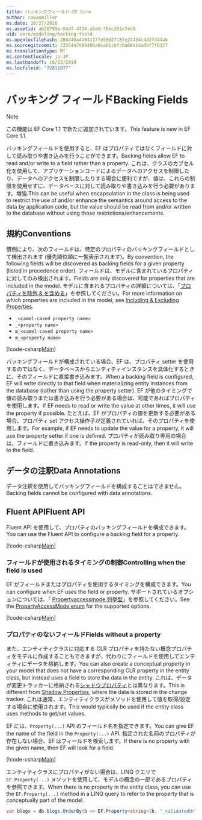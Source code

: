 ```yaml
---
title: バッキングフィールド-EF Core
author: rowanmiller
ms.date: 10/27/2016
ms.assetid: a628795e-64df-4f24-a5e8-76bc261e7ed8
uid: core/modeling/backing-field
ms.openlocfilehash: 288440a4494117fe59d27187e24424c4d2fd44ab
ms.sourcegitcommit: 2355447d89496a8ca6bcbfc0a68a14a0bf7f0327
ms.translationtype: MT
ms.contentlocale: ja-JP
ms.lasthandoff: 10/23/2019
ms.locfileid: "72811877"
---
```

# <a name="backing-fields"></a><span data-ttu-id="3a8d9-102">バッキング フィールド</span><span class="sxs-lookup"><span data-stu-id="3a8d9-102">Backing Fields</span></span>

> [!NOTE]  
> <span data-ttu-id="3a8d9-103">この機能は EF Core 1.1 で新たに追加されています。</span><span class="sxs-lookup"><span data-stu-id="3a8d9-103">This feature is new in EF Core 1.1.</span></span>

<span data-ttu-id="3a8d9-104">バッキングフィールドを使用すると、EF はプロパティではなくフィールドに対して読み取りや書き込みを行うことができます。</span><span class="sxs-lookup"><span data-stu-id="3a8d9-104">Backing fields allow EF to read and/or write to a field rather than a property.</span></span> <span data-ttu-id="3a8d9-105">これは、クラスのカプセル化を使用して、アプリケーションコードによるデータへのアクセスを制限したり、データへのアクセスを制限したりする場合に便利ですが、値は、これらの制限を使用せずに、データベースに対して読み取りや書き込みを行う必要があります。増強.</span><span class="sxs-lookup"><span data-stu-id="3a8d9-105">This can be useful when encapsulation in the class is being used to restrict the use of and/or enhance the semantics around access to the data by application code, but the value should be read from and/or written to the database without using those restrictions/enhancements.</span></span>

## <a name="conventions"></a><span data-ttu-id="3a8d9-106">規約</span><span class="sxs-lookup"><span data-stu-id="3a8d9-106">Conventions</span></span>

<span data-ttu-id="3a8d9-107">慣例により、次のフィールドは、特定のプロパティのバッキングフィールドとして検出されます (優先順位順に一覧表示されます)。</span><span class="sxs-lookup"><span data-stu-id="3a8d9-107">By convention, the following fields will be discovered as backing fields for a given property (listed in precedence order).</span></span> <span data-ttu-id="3a8d9-108">フィールドは、モデルに含まれているプロパティに対してのみ検出されます。</span><span class="sxs-lookup"><span data-stu-id="3a8d9-108">Fields are only discovered for properties that are included in the model.</span></span> <span data-ttu-id="3a8d9-109">モデルに含まれるプロパティの詳細については、「[プロパティを除外 & を含める](included-properties.md)」を参照してください。</span><span class="sxs-lookup"><span data-stu-id="3a8d9-109">For more information on which properties are included in the model, see [Including & Excluding Properties](included-properties.md).</span></span>

* `_<camel-cased property name>`
* `_<property name>`
* `m_<camel-cased property name>`
* `m_<property name>`

[!code-csharp[Main](../../../samples/core/Modeling/Conventions/BackingField.cs#Sample)]

<span data-ttu-id="3a8d9-110">バッキングフィールドが構成されている場合、EF は、プロパティ setter を使用するのではなく、データベースからエンティティインスタンスを具体化するときに、そのフィールドに直接書き込みます。</span><span class="sxs-lookup"><span data-stu-id="3a8d9-110">When a backing field is configured, EF will write directly to that field when materializing entity instances from the database (rather than using the property setter).</span></span> <span data-ttu-id="3a8d9-111">EF が他のタイミングで値の読み取りまたは書き込みを行う必要がある場合は、可能であればプロパティを使用します。</span><span class="sxs-lookup"><span data-stu-id="3a8d9-111">If EF needs to read or write the value at other times, it will use the property if possible.</span></span> <span data-ttu-id="3a8d9-112">たとえば、EF がプロパティの値を更新する必要がある場合、プロパティ set アクセス操作子が定義されていれば、そのプロパティを使用します。</span><span class="sxs-lookup"><span data-stu-id="3a8d9-112">For example, if EF needs to update the value for a property, it will use the property setter if one is defined.</span></span> <span data-ttu-id="3a8d9-113">プロパティが読み取り専用の場合は、フィールドに書き込みます。</span><span class="sxs-lookup"><span data-stu-id="3a8d9-113">If the property is read-only, then it will write to the field.</span></span>

## <a name="data-annotations"></a><span data-ttu-id="3a8d9-114">データの注釈</span><span class="sxs-lookup"><span data-stu-id="3a8d9-114">Data Annotations</span></span>

<span data-ttu-id="3a8d9-115">データ注釈を使用してバッキングフィールドを構成することはできません。</span><span class="sxs-lookup"><span data-stu-id="3a8d9-115">Backing fields cannot be configured with data annotations.</span></span>

## <a name="fluent-api"></a><span data-ttu-id="3a8d9-116">Fluent API</span><span class="sxs-lookup"><span data-stu-id="3a8d9-116">Fluent API</span></span>

<span data-ttu-id="3a8d9-117">Fluent API を使用して、プロパティのバッキングフィールドを構成できます。</span><span class="sxs-lookup"><span data-stu-id="3a8d9-117">You can use the Fluent API to configure a backing field for a property.</span></span>

[!code-csharp[Main](../../../samples/core/Modeling/FluentAPI/BackingField.cs#Sample)]

### <a name="controlling-when-the-field-is-used"></a><span data-ttu-id="3a8d9-118">フィールドが使用されるタイミングの制御</span><span class="sxs-lookup"><span data-stu-id="3a8d9-118">Controlling when the field is used</span></span>

<span data-ttu-id="3a8d9-119">EF がフィールドまたはプロパティを使用するタイミングを構成できます。</span><span class="sxs-lookup"><span data-stu-id="3a8d9-119">You can configure when EF uses the field or property.</span></span> <span data-ttu-id="3a8d9-120">サポートされているオプションについては、「 [Propertyaccessmode 列挙型](https://docs.microsoft.com/dotnet/api/microsoft.entityframeworkcore.propertyaccessmode)」を参照してください。</span><span class="sxs-lookup"><span data-stu-id="3a8d9-120">See the [PropertyAccessMode enum](https://docs.microsoft.com/dotnet/api/microsoft.entityframeworkcore.propertyaccessmode) for the supported options.</span></span>

[!code-csharp[Main](../../../samples/core/Modeling/FluentAPI/BackingFieldAccessMode.cs#Sample)]

### <a name="fields-without-a-property"></a><span data-ttu-id="3a8d9-121">プロパティのないフィールド</span><span class="sxs-lookup"><span data-stu-id="3a8d9-121">Fields without a property</span></span>

<span data-ttu-id="3a8d9-122">また、エンティティクラスに対応する CLR プロパティを持たない概念プロパティをモデルに作成することもできますが、代わりにフィールドを使用してエンティティにデータを格納します。</span><span class="sxs-lookup"><span data-stu-id="3a8d9-122">You can also create a conceptual property in your model that does not have a corresponding CLR property in the entity class, but instead uses a field to store the data in the entity.</span></span> <span data-ttu-id="3a8d9-123">これは、データが変更トラッカーに格納される[シャドウプロパティ](shadow-properties.md)とは異なります。</span><span class="sxs-lookup"><span data-stu-id="3a8d9-123">This is different from [Shadow Properties](shadow-properties.md), where the data is stored in the change tracker.</span></span> <span data-ttu-id="3a8d9-124">これは通常、エンティティクラスがメソッドを使用して値を取得/設定する場合に使用されます。</span><span class="sxs-lookup"><span data-stu-id="3a8d9-124">This would typically be used if the entity class uses methods to get/set values.</span></span>

<span data-ttu-id="3a8d9-125">EF には、`Property(...)` API のフィールド名を指定できます。</span><span class="sxs-lookup"><span data-stu-id="3a8d9-125">You can give EF the name of the field in the `Property(...)` API.</span></span> <span data-ttu-id="3a8d9-126">指定された名前のプロパティが存在しない場合、EF はフィールドを検索します。</span><span class="sxs-lookup"><span data-stu-id="3a8d9-126">If there is no property with the given name, then EF will look for a field.</span></span>

[!code-csharp[Main](../../../samples/core/Modeling/FluentAPI/BackingFieldNoProperty.cs#Sample)]

<span data-ttu-id="3a8d9-127">エンティティクラスにプロパティがない場合は、LINQ クエリで `EF.Property(...)` メソッドを使用して、モデルの概念の一部であるプロパティを参照できます。</span><span class="sxs-lookup"><span data-stu-id="3a8d9-127">When there is no property in the entity class, you can use the `EF.Property(...)` method in a LINQ query to refer to the property that is conceptually part of the model.</span></span>

``` csharp
var blogs = db.blogs.OrderBy(b => EF.Property<string>(b, "_validatedUrl"));
```
